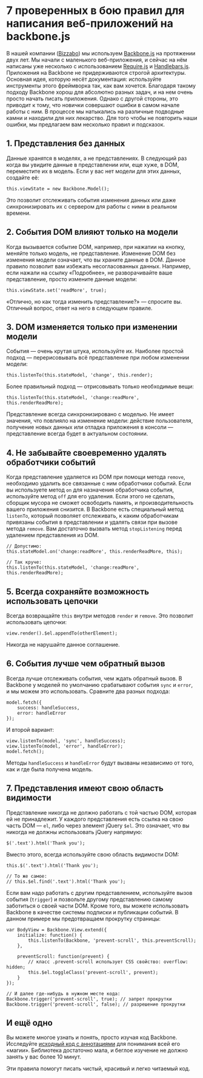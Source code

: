 # 7 проверенных в бою правил для написания веб-приложений на backbone.js

В нашей компании ([Bizzabo][1]) мы используем [Backbone.js][2] на протяжении двух лет.
Мы начали с маленького веб-приложения, и сейчас на нём написаны уже несколько с
использованием [Require.js][3] и [Handlebars.js][4]. Приложения на Backbone не
придерживаются строгой архитектуры. Основная идея, которую несёт документация:
используйте инструменты этого фреймворка так, как вам хочется. Благодаря такому подходу
Backbone хорош для абсолютно разных задач, и на нем очень просто начать писать
приложения. Однако с другой стороны, это приводит к тому, что новички совершают ошибки
в самом начале работы с ним. В процессе мы натыкались на различные подводные камни и
находили для них лекарство. Для того чтобы не повторить наши ошибки, мы предлагаем вам
несколько правил и подсказок.

## 1. Представления без данных

Данные хранятся в моделях, а не представлениях. В следующий раз когда вы увидите данные
в представлении или, еще хуже, в DOM, переместите их в модель. Если у вас нет модели
для этих данных, создайте её:

    this.viewState = new Backbone.Model();

Это позволит отслеживать события изменения данных или даже синхронизировать их с
сервером для работы с ними в реальном времени.

## 2. События DOM влияют только на модели

Когда вызывается событие DOM, например, при нажатии на кнопку, меняйте только модель, не
представление. Изменение DOM без изменения модели означает, что вы храните данные в
DOM. Данное правило позволит вам избежать несогласованных данных. Например, если
нажали на ссылку «Подробнее», не разворачивайте ваше представление, просто измените
данные модели:

    this.viewState.set('readMore', true);

«Отлично, но как тогда изменить представление?» — спросите вы. Отличный вопрос, ответ
на него в следующем правиле.

## 3. DOM изменяется только при изменении модели

События — очень крутая штука, используйте их. Наиболее простой подход — перерисовывать
всё представление при любом изменении модели:

    this.listenTo(this.stateModel, 'change', this.render);
    
Более правильный подход — отрисовывать только необходимые вещи:

    this.listenTo(this.stateModel, 'change:readMore', this.renderReadMore);
    
Представление всегда синхронизировано с моделью. Не имеет значения, что повлияло на
изменение модели: действие пользователя, получение новых данных или отладка приложения
в консоли — представление всегда будет в актуальном состоянии.

## 4. Не забывайте своевременно удалять обработчики событий

Когда представление удаляется из DOM при помощи метода `remove`, необходимо удалить все
связанные с ним обработчики событий. Если вы используете метод `on` для назначения
обработчика события, используйте метод `off` для его удаления. Если этого не сделать,
сборщик мусора не сможет освободить память, и производительность вашего приложения
снизится. В Backbone есть специальный метод `listenTo`, который позволяет отслеживать, к
каким обработчикам привязаны события в представлении и удалять связи при вызове метода
`remove`. Вам достаточно вызвать метод `stopListening` перед удалением представления из
DOM.

    // Допустимо:
    this.stateModel.on('change:readMore', this.renderReadMore, this);
 
    // Так круче:
    this.listenTo(this.stateModel, 'change:readMore', this.renderReadMore);
    
## 5. Всегда сохраняйте возможность использовать цепочки

Всегда возвращайте `this` внутри методов `render` и `remove`. Это позволит использовать
цепочки:

    view.render().$el.appendTo(otherElement);
    
Никогда не нарушайте данное соглашение.

## 6. События лучше чем обратный вызов

Всегда лучше отслеживать события, чем ждать обратный вызов. В Backbone у моделей по умолчанию
срабатывают события `sync` и `error`, и мы можем это использовать. Сравните два разных
подхода:

    model.fetch({
        success: handleSuccess,
        error: handleError
    });
    
И второй вариант:

    view.listenTo(model, 'sync', handleSuccess);
    view.listenTo(model, 'error', handleError);
    model.fetch();
    
Методы `handleSuccess` и `handleError` будут вызваны независимо от того, как и где была
получена модель.

## 7. Представления имеют свою область видимости

Представление никогда не должно работать с той частью DOM, которая ей не принадлежит. У
каждого представления есть ссылка на свою часть DOM — `el`, либо через элемент jQuery
`$el`. Это означает, что вы никогда не должны использовать jQuery напрямую:

    $('.text').html('Thank you');
    
Вместо этого, всегда используйте свою область видимости DOM:

    this.$('.text').html('Thank you');
     
    // То же самое: 
    // this.$el.find('.text').html('Thank you');
    
Если вам надо работать с другим представлением, используйте вызов события (`trigger`) и
позвольте другому представлению самому заботиться о своей части DOM. Кроме того, вы
можете использовать Backbone в качестве системы подписки и публикации событий. В данном
примере мы предотвращаем прокрутку страницы:

    var BodyView = Backbone.View.extend({
        initialize: function() {
            this.listenTo(Backbone, 'prevent-scroll', this.preventScroll);
        },
     
        preventScroll: function(prevent) {
            // класс .prevent-scroll использует CSS свойство: overflow: hidden;
            this.$el.toggleClass('prevent-scroll', prevent);
        }
    });
     
    // И далее где-нибудь в нужном месте кода:
    Backbone.trigger('prevent-scroll', true); // запрет прокрутки
    Backbone.trigger('prevent-scroll', false); // разрешение прокрутки
    
## И ещё одно

Вы можете многое узнать и понять, просто изучая код Backbone. Исследуйте [исходный код с
аннотациями][5] для понимания всей его «магии». Библиотека достаточно мала, и беглое
изучение не должно занять у вас более 10 минут.

Эти правила помогут писать чистый, красивый и легко читаемый код.
 
[1]: http://www.bizzabo.com
[2]: http://backbonejs.org/
[3]: http://requirejs.org
[4]: http://handlebarsjs.com/
[5]: http://backbonejs.org/docs/backbone.html
